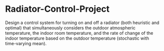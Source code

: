 # Radiator-Control-Project
Design a control system for turning on and off a radiator (both heuristic and optimal) that simultaneously considers the outdoor atmospheric temperature, the indoor room temperature, and the rate of change of the indoor temperature based on the outdoor temperature (stochastic with time-varying mean).
